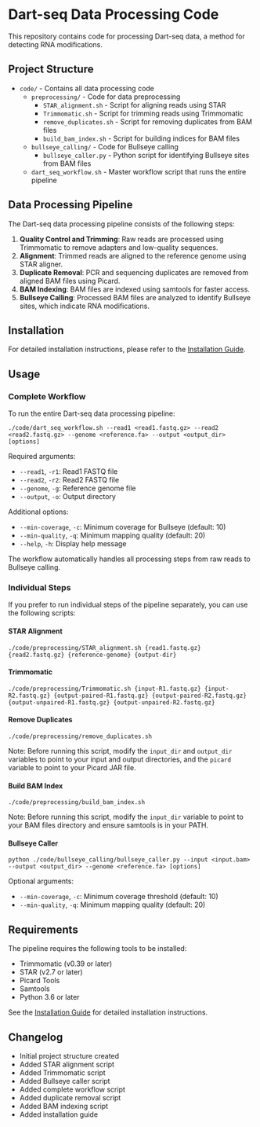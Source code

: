 # Dart-seq Data Processing Code

This repository contains code for processing Dart-seq data, a method for detecting RNA modifications.

## Project Structure

- `code/` - Contains all data processing code
  - `preprocessing/` - Code for data preprocessing
    - `STAR_alignment.sh` - Script for aligning reads using STAR
    - `Trimmomatic.sh` - Script for trimming reads using Trimmomatic
    - `remove_duplicates.sh` - Script for removing duplicates from BAM files
    - `build_bam_index.sh` - Script for building indices for BAM files
  - `bullseye_calling/` - Code for Bullseye calling
    - `bullseye_caller.py` - Python script for identifying Bullseye sites from BAM files
  - `dart_seq_workflow.sh` - Master workflow script that runs the entire pipeline

## Data Processing Pipeline

The Dart-seq data processing pipeline consists of the following steps:

1. **Quality Control and Trimming**: Raw reads are processed using Trimmomatic to remove adapters and low-quality sequences.
2. **Alignment**: Trimmed reads are aligned to the reference genome using STAR aligner.
3. **Duplicate Removal**: PCR and sequencing duplicates are removed from aligned BAM files using Picard.
4. **BAM Indexing**: BAM files are indexed using samtools for faster access.
5. **Bullseye Calling**: Processed BAM files are analyzed to identify Bullseye sites, which indicate RNA modifications.

## Installation

For detailed installation instructions, please refer to the [Installation Guide](INSTALL.md).

## Usage

### Complete Workflow

To run the entire Dart-seq data processing pipeline:

```
./code/dart_seq_workflow.sh --read1 <read1.fastq.gz> --read2 <read2.fastq.gz> --genome <reference.fa> --output <output_dir> [options]
```

Required arguments:
- `--read1`, `-r1`: Read1 FASTQ file
- `--read2`, `-r2`: Read2 FASTQ file
- `--genome`, `-g`: Reference genome file
- `--output`, `-o`: Output directory

Additional options:
- `--min-coverage`, `-c`: Minimum coverage for Bullseye (default: 10)
- `--min-quality`, `-q`: Minimum mapping quality (default: 20)
- `--help`, `-h`: Display help message

The workflow automatically handles all processing steps from raw reads to Bullseye calling.

### Individual Steps

If you prefer to run individual steps of the pipeline separately, you can use the following scripts:

#### STAR Alignment
```
./code/preprocessing/STAR_alignment.sh {read1.fastq.gz} {read2.fastq.gz} {reference-genome} {output-dir}
```

#### Trimmomatic
```
./code/preprocessing/Trimmomatic.sh {input-R1.fastq.gz} {input-R2.fastq.gz} {output-paired-R1.fastq.gz} {output-paired-R2.fastq.gz} {output-unpaired-R1.fastq.gz} {output-unpaired-R2.fastq.gz}
```

#### Remove Duplicates
```
./code/preprocessing/remove_duplicates.sh
```
Note: Before running this script, modify the `input_dir` and `output_dir` variables to point to your input and output directories, and the `picard` variable to point to your Picard JAR file.

#### Build BAM Index
```
./code/preprocessing/build_bam_index.sh
```
Note: Before running this script, modify the `input_dir` variable to point to your BAM files directory and ensure samtools is in your PATH.

#### Bullseye Caller
```
python ./code/bullseye_calling/bullseye_caller.py --input <input.bam> --output <output_dir> --genome <reference.fa> [options]
```

Optional arguments:
- `--min-coverage`, `-c`: Minimum coverage threshold (default: 10)
- `--min-quality`, `-q`: Minimum mapping quality (default: 20)

## Requirements

The pipeline requires the following tools to be installed:

- Trimmomatic (v0.39 or later)
- STAR (v2.7 or later)
- Picard Tools
- Samtools
- Python 3.6 or later

See the [Installation Guide](INSTALL.md) for detailed installation instructions.

## Changelog

- Initial project structure created
- Added STAR alignment script
- Added Trimmomatic script
- Added Bullseye caller script
- Added complete workflow script
- Added duplicate removal script
- Added BAM indexing script
- Added installation guide
